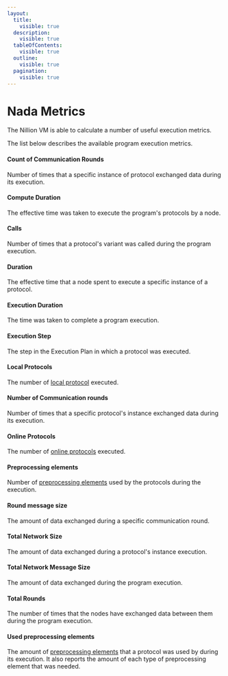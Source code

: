 ```yaml
---
layout:
  title:
    visible: true
  description:
    visible: true
  tableOfContents:
    visible: true
  outline:
    visible: true
  pagination:
    visible: true
---
```


# Nada Metrics
The Nillion VM is able to calculate a number of useful execution metrics.

The list below describes the available program execution metrics. 

#### Count of Communication Rounds
Number of times that a specific instance of protocol exchanged data during its execution.

#### Compute Duration

The effective time was taken to execute the program's protocols by a node.

#### Calls

Number of times that a protocol's variant was called during the program execution.

#### Duration

The effective time that a node spent to execute a specific instance of a protocol.

#### Execution Duration

The time was taken to complete a program execution.

#### Execution Step

The step in the Execution Plan in which a protocol was executed.

#### Local Protocols

The number of [local protocol](/glossary#Local-Protocol) executed.

#### Number of Communication rounds
Number of times that a specific protocol's instance exchanged data during its execution.

#### Online Protocols

The number of [online protocols](/glossary#Online-Protocol) executed.

#### Preprocessing elements

Number of [preprocessing elements](/glossary#Preprocessing-elements) used by the protocols during the execution.

#### Round message size

The amount of data exchanged during a specific communication round.

#### Total Network Size

The amount of data exchanged during a protocol's instance execution.

#### Total Network Message Size

The amount of data exchanged during the program execution.

#### Total Rounds

The number of times that the nodes have exchanged data between them during the program execution.

#### Used preprocessing elements

The amount of [preprocessing elements](/glossary#preprocessing-elements) that a protocol was used by during its execution. It also reports the amount of each type of preprocessing element that was needed.
